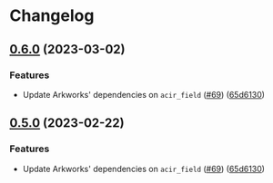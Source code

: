 # Changelog

## [0.6.0](https://github.com/lambdaclass/acvm/compare/acir_field-v0.5.0...acir_field-v0.6.0) (2023-03-02)


### Features

* Update Arkworks' dependencies on `acir_field` ([#69](https://github.com/lambdaclass/acvm/issues/69)) ([65d6130](https://github.com/lambdaclass/acvm/commit/65d61307a12f25e04afad2d50e4c4db5ce97dd8c))

## [0.5.0](https://github.com/noir-lang/acvm/compare/acir_field-v0.4.1...acir_field-v0.5.0) (2023-02-22)


### Features

* Update Arkworks' dependencies on `acir_field` ([#69](https://github.com/noir-lang/acvm/issues/69)) ([65d6130](https://github.com/noir-lang/acvm/commit/65d61307a12f25e04afad2d50e4c4db5ce97dd8c))
